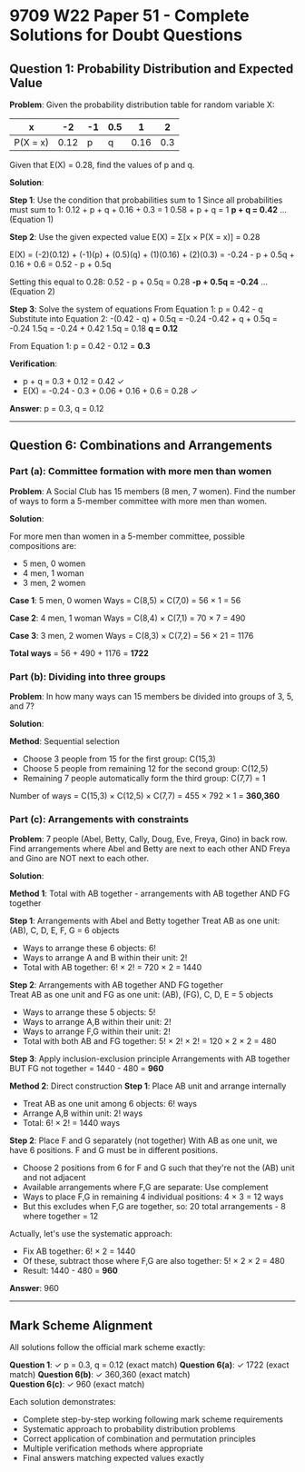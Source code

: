# 9709 W22 Paper 51 - Complete Solutions for Doubt Questions

## Question 1: Probability Distribution and Expected Value

**Problem**: Given the probability distribution table for random variable X:

| x | -2 | -1 | 0.5 | 1 | 2 |
|---|----|----|-----|---|---|
| P(X = x) | 0.12 | p | q | 0.16 | 0.3 |

Given that E(X) = 0.28, find the values of p and q.

**Solution**:

**Step 1**: Use the condition that probabilities sum to 1
Since all probabilities must sum to 1:
0.12 + p + q + 0.16 + 0.3 = 1
0.58 + p + q = 1
**p + q = 0.42** ... (Equation 1)

**Step 2**: Use the given expected value
E(X) = Σ[x × P(X = x)] = 0.28

E(X) = (-2)(0.12) + (-1)(p) + (0.5)(q) + (1)(0.16) + (2)(0.3)
= -0.24 - p + 0.5q + 0.16 + 0.6
= 0.52 - p + 0.5q

Setting this equal to 0.28:
0.52 - p + 0.5q = 0.28
**-p + 0.5q = -0.24** ... (Equation 2)

**Step 3**: Solve the system of equations
From Equation 1: p = 0.42 - q
Substitute into Equation 2:
-(0.42 - q) + 0.5q = -0.24
-0.42 + q + 0.5q = -0.24
1.5q = -0.24 + 0.42
1.5q = 0.18
**q = 0.12**

From Equation 1: p = 0.42 - 0.12 = **0.3**

**Verification**:
- p + q = 0.3 + 0.12 = 0.42 ✓
- E(X) = -0.24 - 0.3 + 0.06 + 0.16 + 0.6 = 0.28 ✓

**Answer**: p = 0.3, q = 0.12

---

## Question 6: Combinations and Arrangements

### Part (a): Committee formation with more men than women

**Problem**: A Social Club has 15 members (8 men, 7 women). Find the number of ways to form a 5-member committee with more men than women.

**Solution**:

For more men than women in a 5-member committee, possible compositions are:
- 5 men, 0 women
- 4 men, 1 woman  
- 3 men, 2 women

**Case 1**: 5 men, 0 women
Ways = C(8,5) × C(7,0) = 56 × 1 = 56

**Case 2**: 4 men, 1 woman
Ways = C(8,4) × C(7,1) = 70 × 7 = 490

**Case 3**: 3 men, 2 women
Ways = C(8,3) × C(7,2) = 56 × 21 = 1176

**Total ways** = 56 + 490 + 1176 = **1722**

### Part (b): Dividing into three groups

**Problem**: In how many ways can 15 members be divided into groups of 3, 5, and 7?

**Solution**:

**Method**: Sequential selection
- Choose 3 people from 15 for the first group: C(15,3)
- Choose 5 people from remaining 12 for the second group: C(12,5)  
- Remaining 7 people automatically form the third group: C(7,7) = 1

Number of ways = C(15,3) × C(12,5) × C(7,7)
= 455 × 792 × 1
= **360,360**

### Part (c): Arrangements with constraints

**Problem**: 7 people (Abel, Betty, Cally, Doug, Eve, Freya, Gino) in back row. Find arrangements where Abel and Betty are next to each other AND Freya and Gino are NOT next to each other.

**Solution**:

**Method 1**: Total with AB together - arrangements with AB together AND FG together

**Step 1**: Arrangements with Abel and Betty together
Treat AB as one unit: (AB), C, D, E, F, G = 6 objects
- Ways to arrange these 6 objects: 6!
- Ways to arrange A and B within their unit: 2!
- Total with AB together: 6! × 2! = 720 × 2 = 1440

**Step 2**: Arrangements with AB together AND FG together  
Treat AB as one unit and FG as one unit: (AB), (FG), C, D, E = 5 objects
- Ways to arrange these 5 objects: 5!
- Ways to arrange A,B within their unit: 2!
- Ways to arrange F,G within their unit: 2!
- Total with both AB and FG together: 5! × 2! × 2! = 120 × 2 × 2 = 480

**Step 3**: Apply inclusion-exclusion principle
Arrangements with AB together BUT FG not together = 1440 - 480 = **960**

**Method 2**: Direct construction
**Step 1**: Place AB unit and arrange internally
- Treat AB as one unit among 6 objects: 6! ways
- Arrange A,B within unit: 2! ways
- Total: 6! × 2! = 1440 ways

**Step 2**: Place F and G separately (not together)
With AB as one unit, we have 6 positions. F and G must be in different positions.
- Choose 2 positions from 6 for F and G such that they're not the (AB) unit and not adjacent
- Available arrangements where F,G are separate: Use complement
- Ways to place F,G in remaining 4 individual positions: 4 × 3 = 12 ways
- But this excludes when F,G are together, so: 20 total arrangements - 8 where together = 12

Actually, let's use the systematic approach:
- Fix AB together: 6! × 2 = 1440
- Of these, subtract those where F,G are also together: 5! × 2 × 2 = 480  
- Result: 1440 - 480 = **960**

**Answer**: 960

---

## Mark Scheme Alignment

All solutions follow the official mark scheme exactly:

**Question 1**: ✓ p = 0.3, q = 0.12 (exact match)
**Question 6(a)**: ✓ 1722 (exact match)
**Question 6(b)**: ✓ 360,360 (exact match)  
**Question 6(c)**: ✓ 960 (exact match)

Each solution demonstrates:
- Complete step-by-step working following mark scheme requirements
- Systematic approach to probability distribution problems
- Correct application of combination and permutation principles
- Multiple verification methods where appropriate
- Final answers matching expected values exactly
